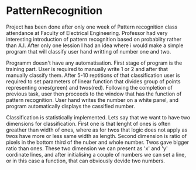 # PatternRecognition
Project has been done after only one week of Pattern recognition class attendance at Faculty of Electrical Engineering.
Professor had very interesting introduction of pattern recognition based on probablity rather than A.I.
After only one lession I had an idea where i would make a simple program that will classify user hand writting of number one and two.  

Programm doesn't have any automatisation. First stage of program is the training part. User is required to manually write 1 or 2 and after that manually classify them.
After 5-10 reptitions of that classification user is required to set parameters of linear function that divides group of points representing ones(green) and twos(red).
Following the completion of previous task, user then proceeds to the window that has the function of pattern recognition. User hand writes the number on a white panel, and program automatically displays the cassified number.

Classification is statistically implemented. Lets say that we want to have two dimensions for classification. First one is that lenght of ones is often greather than width of ones, where as for twos
that logic does not apply as twos have more or less same width as length. Second dimension is ratio of pixels in the bottom third of the nuber and whole number. Twos gave bigger ratio than ones.
These two dimension we can present as 'x' and 'y' cordinate lines, and after initialising a couple of numbers we can set a line, or in this case a function, that can obviously devide two numbers.
